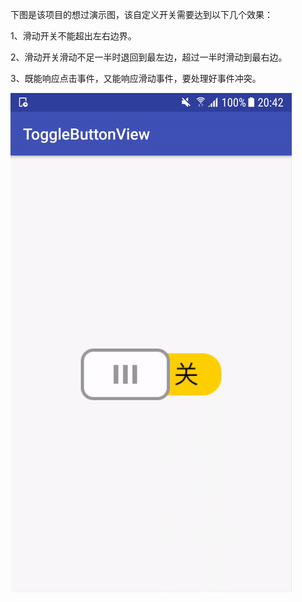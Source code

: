  下图是该项目的想过演示图，该自定义开关需要达到以下几个效果：
 
 1、滑动开关不能超出左右边界。
 
 2、滑动开关滑动不足一半时退回到最左边，超过一半时滑动到最右边。
 
 3、既能响应点击事件，又能响应滑动事件，要处理好事件冲突。

![效果演示图](/images/presentation.gif) 
